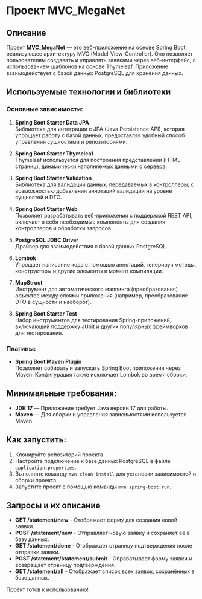 # Проект MVC_MegaNet

## Описание

Проект **MVC_MegaNet** — это веб-приложение на основе Spring Boot, реализующее архитектуру MVC (Model-View-Controller). Оно позволяет пользователям создавать и управлять заявками через веб-интерфейс, с использованием шаблонов на основе Thymeleaf. Приложение взаимодействует с базой данных PostgreSQL для хранения данных.

## Используемые технологии и библиотеки

### Основные зависимости:

1. **Spring Boot Starter Data JPA**  
   Библиотека для интеграции с JPA (Java Persistence API), которая упрощает работу с базой данных, предоставляя удобный способ управления сущностями и репозиториями.

2. **Spring Boot Starter Thymeleaf**  
   Thymeleaf используется для построения представлений (HTML-страниц), динамически наполняемых данными с сервера.

3. **Spring Boot Starter Validation**  
   Библиотека для валидации данных, передаваемых в контроллеры, с возможностью добавления аннотаций валидации на уровне сущностей и DTO.

4. **Spring Boot Starter Web**  
   Позволяет разрабатывать веб-приложения с поддержкой REST API, включает в себя необходимые компоненты для создания контроллеров и обработки запросов.

5. **PostgreSQL JDBC Driver**  
   Драйвер для взаимодействия с базой данных PostgreSQL.

6. **Lombok**  
   Упрощает написание кода с помощью аннотаций, генерируя методы, конструкторы и другие элементы в момент компиляции.

7. **MapStruct**  
   Инструмент для автоматического маппинга (преобразования) объектов между слоями приложения (например, преобразование DTO в сущности и наоборот).

8. **Spring Boot Starter Test**  
   Набор инструментов для тестирования Spring-приложений, включающий поддержку JUnit и других популярных фреймворков для тестирования.

### Плагины:

- **Spring Boot Maven Plugin**  
  Позволяет собирать и запускать Spring Boot приложения через Maven. Конфигурация также исключает Lombok во время сборки.

## Минимальные требования:

- **JDK 17** — Приложение требует Java версии 17 для работы.
- **Maven** — Для сборки и управления зависимостями используется Maven.



## Как запустить:

1. Клонируйте репозиторий проекта.
2. Настройте подключение к базе данных PostgreSQL в файле `application.properties`.
3. Выполните команду `mvn clean install` для установки зависимостей и сборки проекта.
4. Запустите проект с помощью команды `mvn spring-boot:run`.

## Запросы и их описание

- **GET /statement/new** - Отображает форму для создания новой заявки.
- **POST /statement/new** - Отправляет новую заявку и сохраняет её в базу данных.
- **GET /statement/done** - Отображает страницу подтверждения после отправки заявки.
- **POST /statement/statement/submit** - Обрабатывает форму заявки и возвращает страницу подтверждения.
- **GET /statement/all** - Отображает список всех заявок, сохранённых в базе данных.

Проект готов к использованию!
